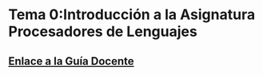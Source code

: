 # Tema 0:Introducción a la Asignatura Procesadores de Lenguajes

## [Enlace a la Guía Docente](https://www.ull.es/apps/guias/guias/view_subject_guide/139264413/)

